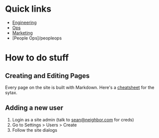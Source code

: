 <!-- TITLE: Neighbor wiki -->
<!-- SUBTITLE: Welcome to the best company on earth -->

# Quick links

* [Engineering](/engineering)
* [Ops](/ops)
* [Marketing](/marketing)
* [People Ops]/peopleops

# How to do stuff

## Creating and Editing Pages
Every page on the site is built with Markdown.  Here's a [cheatsheet](https://github.com/adam-p/markdown-here/wiki/Markdown-Cheatsheet) for the sytax.

## Adding a new user
1. Login as a site admin (talk to sean@neighbor.com for creds)
1. Go to Settings > Users > Create
1. Follow the site dialogs